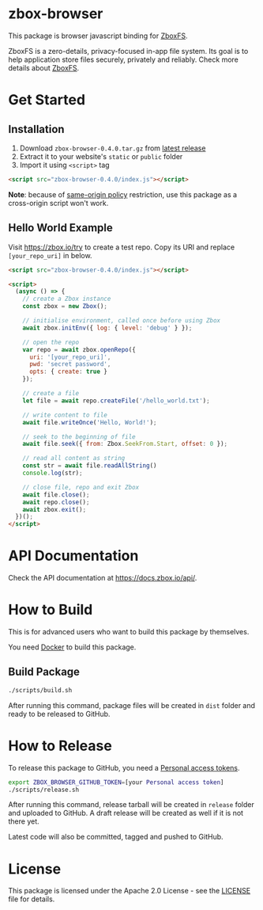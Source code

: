 # zbox-browser

This package is browser javascript binding for [ZboxFS].

ZboxFS is a zero-details, privacy-focused in-app file system. Its goal is
to help application store files securely, privately and reliably. Check more
details about [ZboxFS].

# Get Started

## Installation

1. Download `zbox-browser-0.4.0.tar.gz` from [latest release]
2. Extract it to your website's `static` or `public` folder
3. Import it using `<script>` tag

  ```html
  <script src="zbox-browser-0.4.0/index.js"></script>
  ```

**Note**: because of [same-origin policy] restriction, use this package as a
cross-origin script won't work.

## Hello World Example

Visit https://zbox.io/try to create a test repo. Copy its URI and replace
`[your_repo_uri]` in below.

```html
<script src="zbox-browser-0.4.0/index.js"></script>

<script>
  (async () => {
    // create a Zbox instance
    const zbox = new Zbox();

    // initialise environment, called once before using Zbox
    await zbox.initEnv({ log: { level: 'debug' } });

    // open the repo
    var repo = await zbox.openRepo({
      uri: '[your_repo_uri]',
      pwd: 'secret password',
      opts: { create: true }
    });

    // create a file
    let file = await repo.createFile('/hello_world.txt');

    // write content to file
    await file.writeOnce('Hello, World!');

    // seek to the beginning of file
    await file.seek({ from: Zbox.SeekFrom.Start, offset: 0 });

    // read all content as string
    const str = await file.readAllString()
    console.log(str);

    // close file, repo and exit Zbox
    await file.close();
    await repo.close();
    await zbox.exit();
  })();
</script>
```

# API Documentation

Check the API documentation at https://docs.zbox.io/api/.

# How to Build

This is for advanced users who want to build this package by themselves.

You need [Docker](https://www.docker.com/) to build this package.

## Build Package

```sh
./scripts/build.sh
```

After running this command, package files will be created in `dist` folder
and ready to be released to GitHub.

# How to Release

To release this package to GitHub, you need a [Personal access tokens].

```sh
export ZBOX_BROWSER_GITHUB_TOKEN=[your Personal access token]
./scripts/release.sh
```

After running this command, release tarball will be created in `release` folder
and uploaded to GitHub. A draft release will be created as well if it is not
there yet.

Latest code will also be committed, tagged and pushed to GitHub.

# License

This package is licensed under the Apache 2.0 License - see the [LICENSE](LICENSE)
file for details.

[ZboxFS]: https://github.com/zboxfs/zbox
[latest release]: https://github.com/zboxfs/zbox-browser/releases/latest
[Personal access tokens]: https://help.github.com/en/articles/creating-a-personal-access-token-for-the-command-line
[same-origin policy]: https://developer.mozilla.org/en-US/docs/Web/Security/Same-origin_policy
